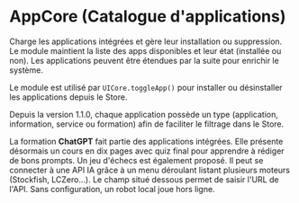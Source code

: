 # AppCore (Catalogue d'applications)

Charge les applications intégrées et gère leur installation ou suppression. Le module maintient la liste des apps disponibles et leur état (installée ou non). Les applications peuvent être étendues par la suite pour enrichir le système.

Le module est utilisé par `UICore.toggleApp()` pour installer ou désinstaller les applications depuis le Store.

Depuis la version 1.1.0, chaque application possède un type (application, information, service ou formation) afin de faciliter le filtrage dans le Store.

La formation **ChatGPT** fait partie des applications intégrées. Elle présente désormais un cours en dix pages avec quiz final pour apprendre à rédiger de bons prompts.
Un jeu d'échecs est également proposé. Il peut se connecter à une API IA grâce
à un menu déroulant listant plusieurs moteurs (Stockfish, LCZero…). Le champ
situé dessous permet de saisir l'URL de l'API. Sans configuration, un robot
local joue hors ligne.
